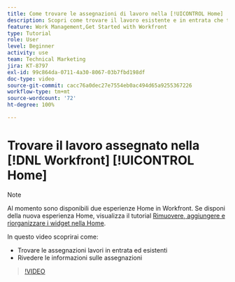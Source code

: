```yaml
---
title: Come trovare le assegnazioni di lavoro nella [!UICONTROL Home]
description: Scopri come trovare il lavoro esistente e in entrata che ti è stato assegnato in [!UICONTROL  ]. Rivedi quindi le informazioni sulle assegnazioni.
feature: Work Management,Get Started with Workfront
type: Tutorial
role: User
level: Beginner
activity: use
team: Technical Marketing
jira: KT-8797
exl-id: 99c864da-0711-4a30-8067-03b7fbd198df
doc-type: video
source-git-commit: cacc76a0dec27e7554eb0ac494d65a9255367226
workflow-type: tm+mt
source-wordcount: '72'
ht-degree: 100%

---
```


# Trovare il lavoro assegnato nella [!DNL Workfront] [!UICONTROL Home]



>[!NOTE]
>
>Al momento sono disponibili due esperienze Home in Workfront. Se disponi della nuova esperienza Home, visualizza il tutorial [Rimuovere, aggiungere e riorganizzare i widget nella Home](/help/workfront-home/remove-add-and-rearrange-widgets.md).


In questo video scoprirai come:

* Trovare le assegnazioni lavori in entrata ed esistenti
* Rivedere le informazioni sulle assegnazioni

>[!VIDEO](https://video.tv.adobe.com/v/335098/?quality=12&learn=on)
